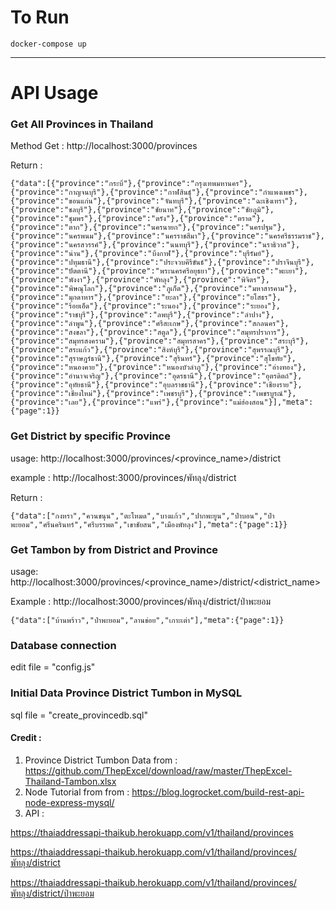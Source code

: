 # To Run
```
docker-compose up
```
----------------------------------------------------------------


# API Usage

### Get All Provinces in Thailand

Method Get : http://localhost:3000/provinces

Return : 
```
{"data":[{"province":"กระบี่"},{"province":"กรุงเทพมหานคร"},{"province":"กาญจนบุรี"},{"province":"กาฬสินธุ์"},{"province":"กำแพงเพชร"},{"province":"ขอนแก่น"},{"province":"จันทบุรี"},{"province":"ฉะเชิงเทรา"},{"province":"ชลบุรี"},{"province":"ชัยนาท"},{"province":"ชัยภูมิ"},{"province":"ชุมพร"},{"province":"ตรัง"},{"province":"ตราด"},{"province":"ตาก"},{"province":"นครนายก"},{"province":"นครปฐม"},{"province":"นครพนม"},{"province":"นครราชสีมา"},{"province":"นครศรีธรรมราช"},{"province":"นครสวรรค์"},{"province":"นนทบุรี"},{"province":"นราธิวาส"},{"province":"น่าน"},{"province":"บึงกาฬ"},{"province":"บุรีรัมย์"},{"province":"ปทุมธานี"},{"province":"ประจวบคีรีขันธ์"},{"province":"ปราจีนบุรี"},{"province":"ปัตตานี"},{"province":"พระนครศรีอยุธยา"},{"province":"พะเยา"},{"province":"พังงา"},{"province":"พัทลุง"},{"province":"พิจิตร"},{"province":"พิษณุโลก"},{"province":"ภูเก็ต"},{"province":"มหาสารคาม"},{"province":"มุกดาหาร"},{"province":"ยะลา"},{"province":"ยโสธร"},{"province":"ร้อยเอ็ด"},{"province":"ระนอง"},{"province":"ระยอง"},{"province":"ราชบุรี"},{"province":"ลพบุรี"},{"province":"ลำปาง"},{"province":"ลำพูน"},{"province":"ศรีสะเกษ"},{"province":"สกลนคร"},{"province":"สงขลา"},{"province":"สตูล"},{"province":"สมุทรปราการ"},{"province":"สมุทรสงคราม"},{"province":"สมุทรสาคร"},{"province":"สระบุรี"},{"province":"สระแก้ว"},{"province":"สิงห์บุรี"},{"province":"สุพรรณบุรี"},{"province":"สุราษฎร์ธานี"},{"province":"สุรินทร์"},{"province":"สุโขทัย"},{"province":"หนองคาย"},{"province":"หนองบัวลำภู"},{"province":"อ่างทอง"},{"province":"อำนาจเจริญ"},{"province":"อุดรธานี"},{"province":"อุตรดิตถ์"},{"province":"อุทัยธานี"},{"province":"อุบลราชธานี"},{"province":"เชียงราย"},{"province":"เชียงใหม่"},{"province":"เพชรบุรี"},{"province":"เพชรบูรณ์"},{"province":"เลย"},{"province":"แพร่"},{"province":"แม่ฮ่องสอน"}],"meta":{"page":1}}
```

### Get District by specific Province
usage:  http://localhost:3000/provinces/<province_name>/district

example : http://localhost:3000/provinces/พัทลุง/district

Return : 
```
{"data":["กงหรา","ควนขนุน","ตะโหมด","บางแก้ว","ปากพะยูน","ป่าบอน","ป่าพะยอม","ศรีนครินทร์","ศรีบรรพต","เขาชัยสน","เมืองพัทลุง"],"meta":{"page":1}}
```

### Get Tambon by from District and Province
usage:  http://localhost:3000/provinces/<province_name>/district/<district_name>

Example : http://localhost:3000/provinces/พัทลุง/district/ป่าพะยอม

<pre><code>{"data":["บ้านพร้าว","ป่าพะยอม","ลานข่อย","เกาะเต่า"],"meta":{"page":1}}</code></pre>

### Database connection 
edit file = "config.js"

### Initial Data Province District Tumbon in MySQL
sql  file = "create_provincedb.sql"

#### Credit : 
1. Province District Tumbon Data from : https://github.com/ThepExcel/download/raw/master/ThepExcel-Thailand-Tambon.xlsx
2. Node Tutorial from from : https://blog.logrocket.com/build-rest-api-node-express-mysql/
3. API : 

https://thaiaddressapi-thaikub.herokuapp.com/v1/thailand/provinces

https://thaiaddressapi-thaikub.herokuapp.com/v1/thailand/provinces/พัทลุง/district

https://thaiaddressapi-thaikub.herokuapp.com/v1/thailand/provinces/พัทลุง/district/ป่าพะยอม
